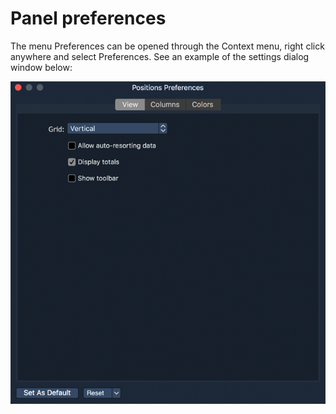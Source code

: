 # Panel preferences

The menu Preferences can be opened through the Context menu, right click anywhere and select Preferences. See an example of the settings dialog window below:

![](../../.gitbook/assets/1%20%2820%29.png)



